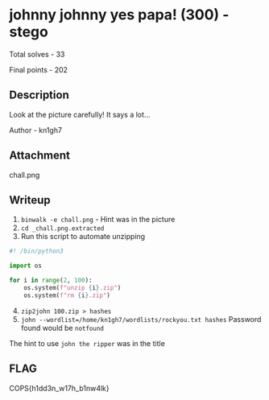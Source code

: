 # johnny johnny yes papa! (300) - stego

Total solves - 33

Final points - 202

## Description
Look at the picture carefully! It says a lot...

Author - kn1gh7

## Attachment
chall.png

## Writeup
1. `binwalk -e chall.png` - Hint was in the picture
2. `cd _chall.png.extracted`
3. Run this script to automate unzipping
```python
#! /bin/python3

import os

for i in range(2, 100):
    os.system(f"unzip {i}.zip")
    os.system(f"rm {i}.zip")
```
4. `zip2john 100.zip > hashes`
5. `john --wordlist=/home/kn1gh7/wordlists/rockyou.txt hashes`
Password found would be `notfound`

The hint to use `john the ripper` was in the title

## FLAG
COPS{h1dd3n_w17h_b1nw4lk}
